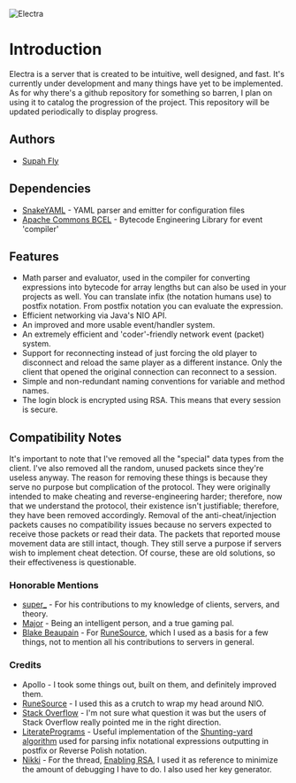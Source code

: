 ![Electra](http://i.imgur.com/o9b7G.png)

# Introduction

Electra is a server that is created to be intuitive, well designed, and fast. It's currently under development and many things have yet to be implemented. As for why there's a github repository for something so barren, I plan on using it to catalog the progression of the project. This repository will be updated periodically to display progress.

## Authors
 
 * [Supah Fly](https://github.com/SuprahFry)

## Dependencies

 * [SnakeYAML](http://code.google.com/p/snakeyaml/) - YAML parser and emitter for configuration files
 * [Apache Commons BCEL](http://commons.apache.org/bcel/) - Bytecode Engineering Library for event 'compiler'

## Features
 * Math parser and evaluator, used in the compiler for converting expressions into bytecode for array lengths but can also be used in your projects as well. You can translate infix (the notation humans use) to postfix notation. From postfix notation you can evaluate the expression.
 * Efficient networking via Java's NIO API.
 * An improved and more usable event/handler system.
 * An extremely efficient and 'coder'-friendly network event (packet) system.
 * Support for reconnecting instead of just forcing the old player to disconnect and reload the same player as a different instance. Only the client that opened the original connection can reconnect to a session.
 * Simple and non-redundant naming conventions for variable and method names.
 * The login block is encrypted using RSA. This means that every session is secure.

## Compatibility Notes

It's important to note that I've removed all the "special" data types from the client. I've also removed all the random, unused packets since they're useless anyway. The reason for removing these things is because they serve no purpose but complication of the protocol. They were originally intended to make cheating and reverse-engineering harder; therefore, now that we understand the protocol, their existence isn't justifiable; therefore, they have been removed accordingly. Removal of the anti-cheat/injection packets causes no compatibility issues because no servers expected to receive those packets or read their data. The packets that reported mouse movement data are still intact, though. They still serve a purpose if servers wish to implement cheat detection. Of course, these are old solutions, so their effectiveness is questionable.

### Honorable Mentions

 * [super_](http://www.rune-server.org/members/veer/) - For his contributions to my knowledge of clients, servers, and theory.
 * [Major](https://github.com/Major-) - Being an intelligent person, and a true gaming pal.
 * [Blake Beaupain](https://github.com/blakeman8192) - For [RuneSource](https://www.assembla.com/code/runesource/subversion/nodes), which I used as a basis for a few things, not to mention all his contributions to servers in general.

### Credits

 * Apollo - I took some things out, built on them, and definitely improved them.
 * [RuneSource](https://www.assembla.com/code/runesource/subversion/nodes) - I used this as a crutch to wrap my head around NIO.
 * [Stack Overflow](http://stackoverflow.com/questions/1593080/how-can-i-modify-my-shunting-yard-algorithm-so-it-accepts-unary-operators) - I'm not sure what question it was but the users of Stack Overflow really pointed me in the right direction.
 * [LiteratePrograms](http://en.literateprograms.org/Shunting_yard_algorithm_%28C%29) - Useful implementation of the [Shunting-yard algorithm](http://en.wikipedia.org/wiki/Shunting-yard_algorithm) used for parsing infix notational expressions outputting in postfix or Reverse Polish notation.
 * [Nikki](http://www.rune-server.org/members/nikki/) - For the thread, [Enabling RSA](http://www.rune-server.org/runescape-development/rs2-server/tutorials/305532-any-revision-enabling-rsa.html), I used it as reference to minimize the amount of debugging I have to do. I also used her key generator.